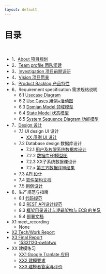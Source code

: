 ```yaml
---
layout: default
---
```


# [](#TOC)目录

&nbsp;&nbsp; 

* 1、[About 项目规划](01-about)
* 2、[Team profile 团队组建](02-team-profile)
* 3、[Investigation 项目前期调研](03-investigation)
* 4、[Vision 项目愿景](04-vision)
* 5、[Product Backlog 产品特性](05-product-backlog)
* 6、Requirement specification 需求规格说明
    - 6.1 [Usecase Diagram](06-01-usecase-diagram)
    - 6.2 [Use Cases 用例+活动图](06-02-use-cases)
    - 6.3 [Domian Model 领域模型](06-03-domain-model)
    - 6.4 [State Model 状态模型](06-04-state-model)
    - 6.5 [System Sequence Diagram 功能模型](06-05-system-sequence-diagram)
* 7、[Design 设计](7-design)
    - 7.1 UI design UI 设计
        - [XX 用例 UI 设计](07-01-01-XX-ui-design)
    - 7.2 Database design 数据库设计
        - 7.2.1 [用户及权限系统数据库设计](07-02-01-database-design)
        - 7.2.2 [数据库ER模型图](07-02-02-database-er-model)
        - 7.2.3 XX子系统数据课设计
        - 7.2.x [第三方数据评审结果](07-02-03-第三方数据评审结果)
    - 7.3 [API 设计](07-03-API)
    - 7.4 [软件架构文档](07-04-software-architecture-document)
    - 7.5 [用例设计](07-05-usecase-design)
* 8、生产规范与指南
    - 8.1 [代码规范](08-01-coding-standard)
    - 8.2 [REST API设计规范](08-02-RESTful-api-design-standard)
    - 8.3 [框架目录设计与逻辑架构与 ECB 的关系](08-03-relationship-between-ECB-framework-directory-design-logic-archit)
    - 8.4 [部署文档](08-04-deployment-doc)
* X1 meet_recording
    - None
* [X2 Tech/Work Report](X2-techwork-report)
* [X3 Final Report](X3-final-report)
    - [15331120-owtotwo]()
* XX 建模练习
    - [XX1 Google Tranlate 应⽤](XX1-google-translate-app)
    - [XX2 建模要求](XX2-modeling-requirements)
    - [XX3 建模者答案与评价](XX3-modeling-answer)
